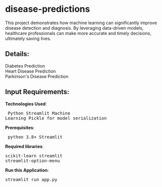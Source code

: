 # disease-predictions
This project demonstrates how machine learning can significantly improve disease detection and diagnosis. By leveraging data-driven models, healthcare professionals can make more accurate and timely decisions, ultimately saving lives. 
## Details:
Diabetes Prediction<br>
Heart Disease Prediction<br>
Parkinson's Disease Prediction<br>
## Input Requirements:

**Technologies Used**:<pre> Python
                            Streamlit
                            Machine Learning
                            Pickle for model serialization
                       </pre>
**Prerequisites**:<pre>     python 3.8+
                            Streamlit</pre>

**Required libraries**:<pre>scikit-learn
                            streamlit
                            streamlit-option-menu</pre>
                       
**Run this Application**:<pre>streamlit run app.py
</pre>
